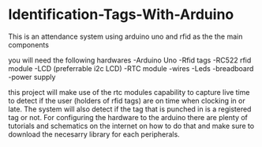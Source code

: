 # Identification-Tags-With-Arduino
This is an attendance system using arduino uno and rfid as the the main components 

you will need the following hardwares
-Arduino Uno
-Rfid tags
-RC522 rfid module
-LCD (preferrable i2c LCD)
-RTC module 
-wires
-Leds
-breadboard
-power supply

this project will make use of the rtc modules capability to capture live time to detect if the user (holders of rfid tags) are on time when clocking in or late. The system will also detect if the tag that is punched in is a registered tag or not. For configuring the hardware to the arduino there are plenty of tutorials and schematics on the internet on how to do that and make sure to download the necesarry library for each peripherals.
